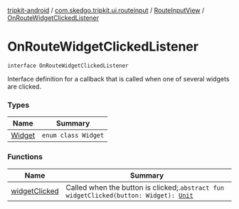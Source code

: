[tripkit-android](../../../index.md) / [com.skedgo.tripkit.ui.routeinput](../../index.md) / [RouteInputView](../index.md) / [OnRouteWidgetClickedListener](./index.md)

# OnRouteWidgetClickedListener

`interface OnRouteWidgetClickedListener`

Interface definition for a callback that is called when one of several widgets are clicked.

### Types

| Name | Summary |
|---|---|
| [Widget](-widget/index.md) | `enum class Widget` |

### Functions

| Name | Summary |
|---|---|
| [widgetClicked](widget-clicked.md) | Called when the button is clicked;.`abstract fun widgetClicked(button: Widget): `[`Unit`](https://kotlinlang.org/api/latest/jvm/stdlib/kotlin/-unit/index.html) |
